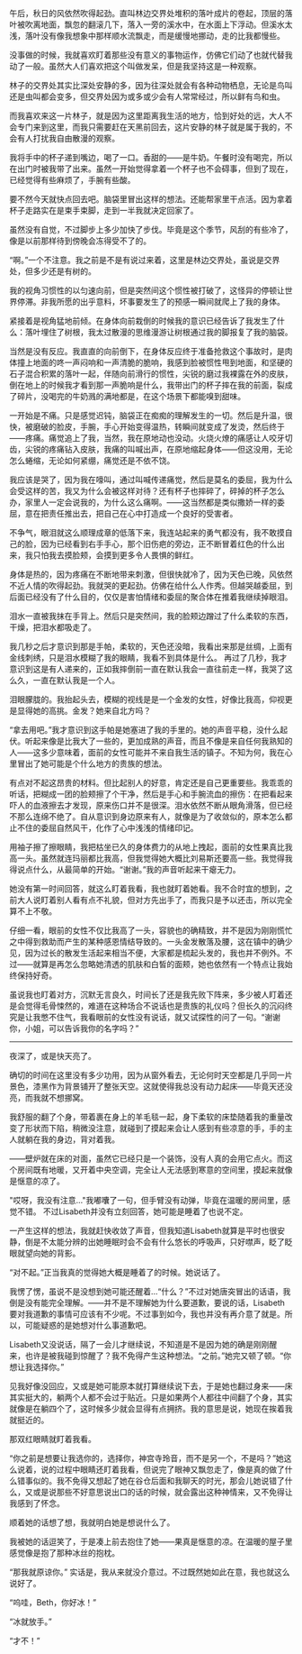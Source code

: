 午后，秋日的风依然吹得起劲。直叫林边交界处堆积的落叶成片的卷起，顶层的落叶被吹离地面，飘忽的翻滚几下，落入一旁的溪水中，在水面上下浮动。但溪水太浅，落叶没有像我想象中那样顺水流飘走，而是缓慢地挪动，走的比我都慢些。

没事做的时候，我就喜欢盯着那些没有意义的事物运作，仿佛它们动了也就代替我动了一般。虽然大人们喜欢把这个叫做发呆，但是我坚持这是一种观察。

林子的交界处其实比深处安静的多，因为往深处就会有各种动物栖息，无论是鸟叫还是虫叫都会变多，但交界处因为或多或少会有人常常经过，所以鲜有鸟和虫。

而我喜欢来这一片林子，就是因为这里距离我生活的地方，恰到好处的远，大人不会专门来到这里，而我只需要赶在天黑前回去，这片安静的林子就是属于我的，不会有人打扰我自由散漫的观察。

我将手中的杯子递到嘴边，喝了一口。香甜的——是牛奶。午餐时没有喝完，所以在出门时被我带了出来。虽然一开始觉得拿着一个杯子也不会碍事，但到了现在，已经觉得有些麻烦了，手腕有些酸。

要不然今天就快点回去吧。脑袋里冒出这样的想法。还能帮家里干点活。因为拿着杯子走路实在是束手束脚，走到一半我就决定回家了。

虽然没有自觉，不过脚步上多少加快了步伐。毕竟是这个季节，风刮的有些冷了，像是以前那样待到傍晚会冻得受不了的。

“啊。”一个不注意。我之前是不是有说过来着，这里是林边交界处，虽说是交界处，但多少还是有树的。

我的视角习惯性的以匀速向前，但是突然间这个惯性被打破了，这怪异的停顿让世界停滞。非我所愿的出乎意料，坏事要发生了的预感一瞬间就爬上了我的身体。

紧接着是视角猛地前倾。在身体向前栽倒的时候我的意识已经告诉了我发生了什么：落叶埋住了树根，我太过散漫的思维漫游让树根通过我的脚报复了我的脑袋。

当然是没有反应。我直直的向前倒下，在身体反应终于准备抢救这个事故时，是肉体撞上地面的咚一声闷响和一声清脆的脆响，我感到脸被惯性甩到地面，和坚硬的石子混合积累的落叶一起，伴随向前滑行的惯性，尖锐的磨过我裸露在外的皮肤，倒在地上的时候我才看到那一声脆响是什么，我带出门的杯子摔在我的前面，裂成了碎片，没喝完的牛奶溅的满地都是，在这个场景下都能嗅到甜味。

一开始是不痛。只是感觉迟钝，脑袋正在痴痴的理解发生的一切。然后是升温，很快，被磨破的脸皮，手腕，手心开始变得温热，转瞬间就变成了发烫，然后终于——疼痛。痛觉追上了我，当然，我在原地动也没动。火烧火燎的痛感让人咬牙切齿，尖锐的疼痛钻入皮肤，我痛的叫喊出声，在原地缩起身体——但这没用，无论怎么蜷缩，无论如何紧绷，痛觉还是不依不饶。

我应该是哭了，因为我在嚎叫，通过叫喊传递痛觉，然后是莫名的委屈，我为什么会受这样的苦，我又为什么会被这样对待？还有杯子也摔碎了，碎掉的杯子怎么办，家里人一定会说我的，为什么这么痛啊。——这当然都是类似撒娇一样的委屈，意在把责任推出去，把自己在心中打造成一个良好的受害者。

不争气，眼泪就这么顺理成章的低落下来，我连站起来的勇气都没有，我不敢摸自己的脸，因为已经看到右手手心，那个旧伤疤的旁边，正不断冒着红色的什么出来，我只怕我去摸脸颊，会摸到更多令人畏惧的鲜红。

身体是热的，因为疼痛在不断地带来刺激，但很快就冷了，因为天色已晚，风依然不近人情的吹得起劲。我就哭的更起劲。仿佛在给什么人作秀。但越哭越委屈，到后面已经没有了什么目的，仅仅是害怕情绪和委屈的聚合体在推着我继续掉眼泪。

泪水一直被我抹在手背上。然后只是突然间，我的脸颊边蹭过了什么柔软的东西，干燥，把泪水都吸走了。

我几秒之后才意识到那是手帕，柔软的，天色还没暗，我看出来那是丝绸，上面有金线刺绣，只是泪水模糊了我的眼睛，我看不到具体是什么。
再过了几秒，我才意识到这是有人递来的，正如我摔倒前一直在默认我会一直往前走一样，我哭了这么久，一直在默认我是一个人。

泪眼朦胧的。我抬起头去，模糊的视线是是一个金发的女性，好像比我高，仰视更是显得她的高挑。金发？她来自北方吗？

“拿去用吧。”我才意识到这手帕是她塞进了我的手里的。她的声音平稳，没什么起伏。听起来像是比我大了一些的，更加成熟的声音，而且不像是来自任何我熟知的人——这多少意味着，面前的女性可能并不来自我生活的镇子。不知为何，我在心里冒出了她可能是个什么地方的贵族的想法。

有点对不起这昂贵的材料。但比起别人的好意，肯定还是自己更重要些。我乖乖的听话，把糊成一团的脸颊擦了个干净，然后是手心和手腕流血的擦伤：在把看起来吓人的血液擦去才发现，原来伤口并不是很深。泪水依然不断从眼角滑落，但已经不那么连绵不绝了。自从意识到身边原来有人，就像是为了收敛似的，原本怎么都止不住的委屈自然风干，化作了心中浅浅的情绪印记。

用袖子擦了擦眼睛，我把枯坐已久的身体费力的从地上拽起，面前的女性果真比我高一头。虽然就连玛丽都比我高，但我觉得她大概比刘易斯还要高一些。我觉得我得说点什么，从最简单的开始。“谢谢。”我的声音听起来干瘪无力。

她没有第一时间回答，就这么盯着我看，我也就盯着她看。我不合时宜的想到，之前大人说盯着别人看有点不礼貌，但对方先出手了，而我只是予以还击，所以完全算不上不敬。

仔细一看，眼前的女性不仅比我高了一头，容貌也的确精致，并不是因为刚刚慌忙之中得到救助而产生的某种感恩情结导致的。一头金发散落及腰，这在镇中的确少见，因为过长的散发生活起来相当不便，大家都是梳起头发的，我也并不例外。不过——就算是再怎么忽略她清透的肌肤和白皙的面颊，她也依然有一个特点让我始终保持好奇。

虽说我也盯着对方，沉默无言良久，时间长了还是我先败下阵来，多少被人盯着还是会觉得毛骨悚然的，难道在这种场合不说话也是贵族的礼仪吗？但长久的沉闷终究是让我憋不住气，我看眼前的女性没有说话，就又试探性的问了一句。“谢谢你，小姐，可以告诉我你的名字吗？”

-----
夜深了，或是快天亮了。

确切的时间在这里没有多少功用，因为从窗外看去，无论何时天空都是几乎同一片景色，漆黑作为背景铺开了整张天空。这就使得我总没有动力起床——毕竟天还没亮，而我就不想挪窝。

我舒服的翻了个身，带着裹在身上的羊毛毯一起，身下柔软的床垫随着我的重量改变了形状而下陷，稍微没注意，就碰到了摸起来会让人感到有些凉意的手，手的主人就躺在我的身边，背对着我。

——壁炉就在床的对面，虽然它已经只是一个装饰，没有人真的会用它点火。而这个房间既有地暖，又开着中央空调，完全让人无法感到寒意的空间里，摸起来就像是惬意的凉了。

"哎呀，我没有注意..."我嘟囔了一句，但手臂没有动弹，毕竟在温暖的房间里，感觉不错。
不过Lisabeth并没有立刻回答，她可能是睡着了也说不定。

一产生这样的想法，我就赶快收敛了声音，但我知道Lisabeth就算是平时也很安静，倒是不太能分辨的出她睡眠时会不会有什么悠长的呼吸声，只好噤声，眨了眨眼就望向她的背影。

“对不起。”正当我真的觉得她大概是睡着了的时候。她说话了。

我愣了愣，虽说不是没想到她可能还醒着...“什么？”不过对她唐突冒出的话语，我倒是没有能完全理解。——并不是不理解她为什么要道歉，要说的话，Lisabeth要对我道歉的事情可应该有不少呢。不过事到如今，我也并没有再介意了就是。所以，可能疑惑的是她想对什么事道歉吧。

Lisabeth又没说话，隔了一会儿才继续说，不知道是不是因为她的确是刚刚醒来，也许是被我碰到惊醒了？我不免得产生这种想法。“之前。”她完又顿了顿。“你想让我选择你。”

见我好像没回应，又或是她可能原本就打算继续说下去，于是她也翻过身来——床其实挺大的，躺两个人都不会过于贴近。只是如果两个人都往中间翻了个身，其实就像是在躺四个了，这时候多少就会显得有点拥挤。我的意思是说，她现在挨着我就挺近的。

那双红眼睛就盯着我看。

“你之前是想要让我选你的，选择你，神宫寺玲音，而不是另一个，不是吗？”她这么说着，说的过程中眼睛还盯着我看，但说完了眼神又飘忽走了，像是真的做了什么错事似的。我不免得又想起了她在谷仓后面和我聊天的时光，那会儿她说错了什么，又或是说那些不好意思说出口的话的时候，就会露出这种神情来，又不免得让我感到了怀念。

顺着她的话想了想，我就明白她是想说什么了。

我被她的话逗笑了，于是凑上前去抱住了她——果真是惬意的凉。在温暖的屋子里感觉像是抱了那种冰丝的抱枕。

“那我就原谅你。” 实话是，我从来就没介意过。不过既然她如此在意，我也就这么说好了。

“呜哇，Beth，你好冰！”

“冰就放手。”

“才不！”